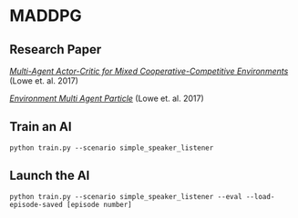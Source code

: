 # MADDPG

## Research Paper

[*Multi-Agent Actor-Critic for Mixed Cooperative-Competitive Environments*](https://arxiv.org/abs/1706.02275) (Lowe et. al. 2017)

[*Environment Multi Agent Particle*](https://github.com/openai/multiagent-particle-envs) (Lowe et. al. 2017)

## Train an AI

```
python train.py --scenario simple_speaker_listener
```

## Launch the AI

```
python train.py --scenario simple_speaker_listener --eval --load-episode-saved [episode number]
```
